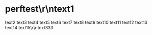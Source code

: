 # perftest\r\ntext1
text2
text3
text4
text5
text6
text7
text8
text9
text10
text11
text12
text13
text14
text15\r\ntext333
